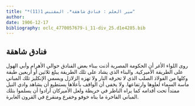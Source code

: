 ```yaml
---
title: "*سير العلم : فنادق شاهقة*. المقتبس 1(11)"
author: 
date: 1906-12-17
bibliography: oclc_4770057679-i_11-div_25.d1e4285.bib
---
```




##  فنادق شاهقة 


 روى اللواء الأغر أن الحكومة المصرية أذنت ببناء بعض الفنادق حوالي الأهرام وأبي الهول على الطريقة الأميركية. والبناء الذي يشاد على تلك الطريقة يبلغ  ثلاثين  أو  أربعين  طبقة وكلها من الفولاذ الصلب الذي لا تحرقه النار ولا تهزه الزلازل ويسمي الإنكليز تلك المباني ماسة السماء لعلوها وارتفاعها. ولا يخفى أن الواقف بأعلاها يستطيع أن يشاهد وادي النيل ممتداً تحت أقدامه كما يراه الناظر في خريطة ولعل الأميركان أرادوا أن يسلموا بتلك المباني الفاخرة ما بناه خوفو وخفرع ومنقرع في القرون الغابرة.  

